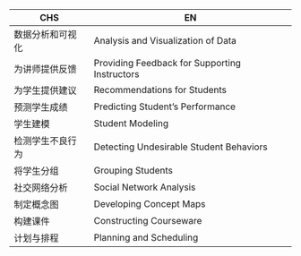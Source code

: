 
|CHS|EN|
|-|-|
|数据分析和可视化|Analysis and Visualization of Data|
|为讲师提供反馈|Providing Feedback for Supporting Instructors|
|为学生提供建议|Recommendations for Students|
|预测学生成绩|Predicting Student’s Performance|
|学生建模|Student Modeling|
|检测学生不良行为|Detecting Undesirable Student Behaviors|
|将学生分组|Grouping Students|
|社交网络分析|Social Network Analysis|
|制定概念图|Developing Concept Maps|
|构建课件|Constructing Courseware|
|计划与排程|Planning and Scheduling|
